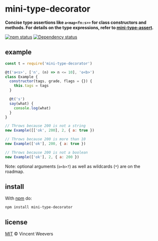 # mini-type-decorator

**Concise type assertions like `a<map<fn:s>>` for class constructors and methods. For details on the type expressions, refer to [mini-type-assert](https://github.com/vweevers/node-mini-type-assert).**

[![npm status](http://img.shields.io/npm/v/mini-type-decorator.svg?style=flat-square)](https://www.npmjs.org/package/mini-type-decorator) [![Dependency status](https://img.shields.io/david/vweevers/mini-type-decorator.svg?style=flat-square)](https://david-dm.org/vweevers/mini-type-decorator)

## example

```js
const t = require('mini-type-decorator')

@t('a<s>', ['n', (n) => n <= 10], 'o<b>')
class Example {
  constructor(tags, grade, flags = {}) {
    this.tags = tags
  }

  @t('s')
  say(what) {
    console.log(what)
  }
}

// Throws because 200 is not a string
new Example([['ok', 200], 2, { a: true })

// Throws because 200 is more than 10
new Example(['ok'], 200, { a: true })

// Throws because 200 is not a boolean
new Example(['ok'], 2, { a: 200 })
```

Note: optional arguments (`o<b>?`) as well as wildcards (`*`) are on the roadmap.

## install

With [npm](https://npmjs.org) do:

```
npm install mini-type-decorator
```

## license

[MIT](http://opensource.org/licenses/MIT) © Vincent Weevers
